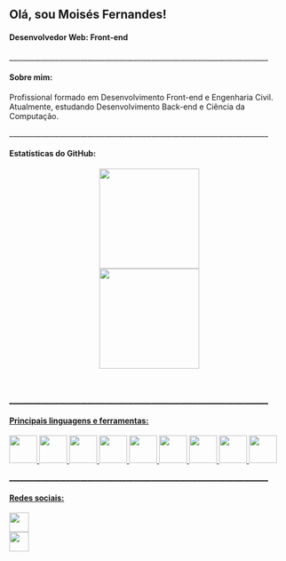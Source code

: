 
<div align="left">
  <h2>Olá, sou Moisés Fernandes!</h2>
  <h4>Desenvolvedor Web: Front-end</h4>
</div>
<div align="left">
  <p>_________________________________________________________________________</p>
  <h4>Sobre mim:</h4>
  <p>
    Profissional formado em Desenvolvimento Front-end e Engenharia Civil. Atualmente, estudando Desenvolvimento Back-end e Ciência da Computação.
  </p>
</div>
<div>
  <p>_________________________________________________________________________</p>
  <h4>Estatísticas do GitHub:</h4>
  <div align="center">
    <a href="https://github.com/moisesfdasilva">
    <img height="180em" src="https://github-readme-stats.vercel.app/api?username=moisesfdasilva&show_icons=true&theme=swift&include_all_commits=true&count_private=true"/>
   </div>
   <div align="center">
     <a href="https://github.com/moisesfdasilva">
     <img height="180em" src="https://github-readme-stats.vercel.app/api/top-langs/?username=moisesfdasilva&layout=compact&langs_count=7&theme=swift"/>
   </div>
</div>
</br></br>
<div>
  <p>_________________________________________________________________________</p>
  <h4>Principais linguagens e ferramentas:</h4>
  <a href="https://git-scm.com/">
  <img height="50em" src="https://cdn.jsdelivr.net/gh/devicons/devicon/icons/git/git-original.svg" />
  <a href="https://github.com/">
  <img height="50em" src="https://cdn.jsdelivr.net/gh/devicons/devicon/icons/github/github-original.svg" />
  <a href="https://jestjs.io/">
  <img height="50em" src="https://cdn.jsdelivr.net/gh/devicons/devicon/icons/jest/jest-plain.svg" />
  <a href="https://testing-library.com/">
  <img height="50em" src="https://testing-library.com/img/octopus-64x64.png" />
  <a href="https://www.w3schools.com/html/default.asp">
  <img height="50em" src="https://cdn.jsdelivr.net/gh/devicons/devicon/icons/html5/html5-original-wordmark.svg" />
  <a href="https://www.w3schools.com/css/default.asp">
  <img height="50em" src="https://cdn.jsdelivr.net/gh/devicons/devicon/icons/css3/css3-original-wordmark.svg" />
  <a href="https://www.w3schools.com/js/default.asp">
  <img height="50em" src="https://cdn.jsdelivr.net/gh/devicons/devicon/icons/javascript/javascript-original.svg" />
  <a href="https://reactjs.org/">
  <img height="50em" src="https://cdn.jsdelivr.net/gh/devicons/devicon/icons/react/react-original-wordmark.svg" />
  <a href="https://redux.js.org/">
  <img height="50em" src="https://cdn.jsdelivr.net/gh/devicons/devicon/icons/redux/redux-original.svg" />
</div>
<div align="left">
  <p>_________________________________________________________________________</p>
  <h4>Redes sociais:</h4>
  <div align="left">
    <div>
      <a href="https://github.com/moisesfdasilva">
      <img height="35em" src="https://img.shields.io/badge/GitHub-100000?style=flat&logo=github&logoColor=white" />
    </div>
    <div>
      <a href="https://www.linkedin.com/in/ms-fernandes">
      <img height="35em" src="https://img.shields.io/badge/LinkedIn-0077B5?style=flat&logo=linkedin&logoColor=white" />
    </div>
  </div>
</div>
